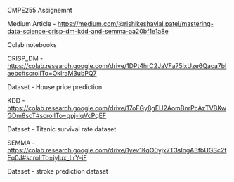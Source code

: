 CMPE255 Assignemnt

Medium Article - https://medium.com/@rishikeshavlal.patel/mastering-data-science-crisp-dm-kdd-and-semma-aa20bf1e1a8e

Colab notebooks


CRISP_DM - https://colab.research.google.com/drive/1DPt4hrC2JaVFa75lxUze6Qaca7blaebc#scrollTo=OklraM3ubPQ7

Dataset - House price prediction

KDD - https://colab.research.google.com/drive/17oFGy8gEU2AomBnrPcAzTVBKwGDm8scT#scrollTo=gpj-lqVcPqEF

Dataset - Titanic survival rate dataset

SEMMA - https://colab.research.google.com/drive/1yev1KqO0yjx7T3sIngA3fbUGSc2fEq0J#scrollTo=iylux_LrY-iF

Dataset - stroke prediction dataset




